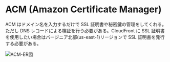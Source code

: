 # ACM (Amazon Certificate Manager)

ACM はドメイン名を入力するだけで SSL 証明書や秘密鍵の管理をしてくれる。ただし DNS レコードによる検証を行う必要がある。CloudFront に SSL 証明書を使用したい場合はバージニア北部(us-east-1)リージョンで SSL 証明書を発行する必要がある。

![ACM-ER図](../image/ACM-ER図.png)
